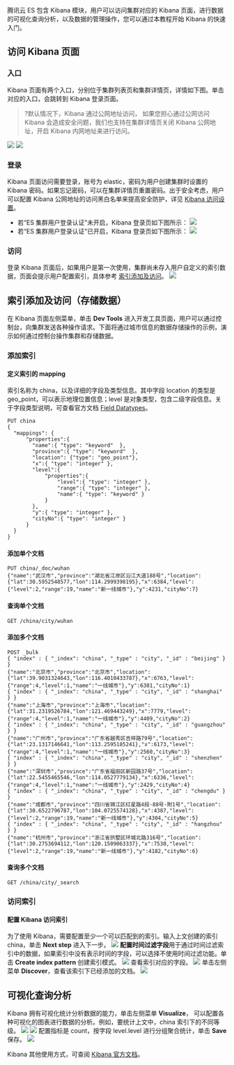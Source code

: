 腾讯云 ES 包含 Kibana 模块，用户可以访问集群对应的 Kibana 页面，进行数据的可视化查询分析，以及数据的管理操作，您可以通过本教程开始 Kibana 的快速入门。

## 访问 Kibana 页面 
### 入口
Kibana 页面有两个入口，分别位于集群列表页和集群详情页，详情如下图。单击对应的入口，会跳转到 Kibana 登录页面。
> ?默认情况下，Kibana 通过公网地址访问， 如果您担心通过公网访问 Kibana 会造成安全问题，我们也支持在集群详情页关闭 Kibana 公网地址，开启 Kibana 内网地址来进行访问。
> 
![](https://main.qcloudimg.com/raw/a286bf6ca026fe0d903c21aee017425a.png)
![](https://qcloudimg.tencent-cloud.cn/raw/a8eb732f137ad1929733542e096f2ab2.png)

### 登录
Kibana 页面访问需要登录，账号为 elastic，密码为用户创建集群时设置的 Kibana 密码。如果忘记密码，可以在集群详情页重置密码。出于安全考虑，用户可以配置 Kibana 公网地址的访问黑白名单来提高安全防护，详见 [Kibana 访问设置](https://cloud.tencent.com/document/product/845/16992)。

- 若“ES 集群用户登录认证”未开启，Kibana 登录页如下图所示：
![](https://main.qcloudimg.com/raw/ff820fc88951faed4119bb9edbd8e8d7.png)
- 若“ES 集群用户登录认证”已开启，Kibana 登录页如下图所示：
![](https://main.qcloudimg.com/raw/9f7ebeef7db01d9f04fc9114299d4ad5.png)

### 访问
登录 Kibana 页面后，如果用户是第一次使用，集群尚未存入用户自定义的索引数据，页面会提示用户配置索引，具体参考 [索引添加及访问](#jump)。
![](https://main.qcloudimg.com/raw/f3fe032cbea6e431856fa3c16dbf9342.png)

[](id:jump)
## 索引添加及访问（存储数据）
在 Kibana 页面左侧菜单，单击 **Dev Tools** 进入开发工具页面，用户可以通过控制台，向集群发送各种操作请求。下面将通过城市信息的数据存储操作的示例，演示如何通过控制台操作集群和存储数据。

### 添加索引
#### 定义索引的 mapping
索引名称为 china，以及详细的字段及类型信息。其中字段 location 的类型是 geo_point，可以表示地理位置信息；level 是对象类型，包含二级字段信息。关于字段类型说明，可查看官方文档 [Field Datatypes](https://www.elastic.co/guide/en/elasticsearch/reference/6.4/mapping-types.html)。
```
PUT china
{
  "mappings": {
      "properties":{
        "name":{ "type": "keyword"  }, 
        "province":{ "type": "keyword"  }, 
        "location": {"type": "geo_point"},
        "x":{ "type": "integer" },
        "level":{
            "properties":{                
                "level":{ "type": "integer" },
                "range":{ "type": "integer" },
                "name":{ "type": "keyword" }
            }
        },
        "y":{ "type": "integer" },
        "cityNo":{ "type": "integer" } 
      }
  }
}
```

#### 添加单个文档
```
PUT china/_doc/wuhan 
{"name":"武汉市","province":"湖北省江岸区沿江大道188号","location":{"lat":30.5952548577,"lon":114.2999398195},"x":6384,"level":{"level":2,"range":19,"name":"新一线城市"},"y":4231,"cityNo":7}
```

#### 查询单个文档
```
GET /china/city/wuhan
```

#### 添加多个文档
```
POST _bulk
{ "index" : { "_index": "china", "_type" : "city", "_id" : "beijing" } }
{"name":"北京市","province":"北京市","location":{"lat":39.9031324643,"lon":116.4010433787},"x":6763,"level":{"range":4,"level":1,"name":"一线城市"},"y":6381,"cityNo":1}
{ "index" : { "_index": "china", "_type" : "city", "_id" : "shanghai" } }
{"name":"上海市","province":"上海市","location":{"lat":31.2319526784,"lon":121.469443249},"x":7779,"level":{"range":4,"level":1,"name":"一线城市"},"y":4409,"cityNo":2}
{ "index" : { "_index": "china", "_type" : "city", "_id" : "guangzhou" } }
{"name":"广州市","province":"广东省越秀区吉祥路79号","location":{"lat":23.1317146641,"lon":113.2595185241},"x":6173,"level":{"range":4,"level":1,"name":"一线城市"},"y":2560,"cityNo":3}
{ "index" : { "_index": "china", "_type" : "city", "_id" : "shenzhen" } }
{"name":"深圳市","province":"广东省福田区新园路37号","location":{"lat":22.5455465546,"lon":114.0527779134},"x":6336,"level":{"range":4,"level":1,"name":"一线城市"},"y":2429,"cityNo":4}
{ "index" : { "_index": "china", "_type" : "city", "_id" : "chengdu" } }
{"name":"成都市","province":"四川省锦江区红星路4段-88号-附1号","location":{"lat":30.6522796787,"lon":104.0725574128},"x":4387,"level":{"level":2,"range":19,"name":"新一线城市"},"y":4304,"cityNo":5}
{ "index" : { "_index": "china", "_type" : "city", "_id" : "hangzhou" } }
{"name":"杭州市","province":"浙江省拱墅区环城北路316号","location":{"lat":30.2753694112,"lon":120.1509063337},"x":7530,"level":{"level":2,"range":19,"name":"新一线城市"},"y":4182,"cityNo":6}
```

#### 查询多个文档
```
GET /china/city/_search
```

### 访问索引
#### 配置 Kibana 访问索引
为了使用 Kibana，需要配置至少一个可以匹配到的索引。输入上文创建的索引 china，单击 **Next step** 进入下一步。
![](https://main.qcloudimg.com/raw/62c1496812dbab3bb7b9a87ec269929f.png)
**配置时间过滤字段**用于通过时间过滤索引中的数据，如果索引中没有表示时间的字段，可以选择不使用时间过滤功能。单击 **Create index pattern** 创建索引模式。
![](https://main.qcloudimg.com/raw/69338e77375c153c3d381e52dbccd4d5.png)
查看索引对应的字段。
![](https://main.qcloudimg.com/raw/dba7c606063277a509f79c5838d2f34a.png)
单击左侧菜单 **Discover**，查看该索引下已经添加的文档。
![](https://main.qcloudimg.com/raw/8a4eb067893549fe16f38e0e05e44fcb.png)

## 可视化查询分析
Kibana 拥有可视化统计分析数据的能力，单击左侧菜单 **Visualize**， 可以配置各种可视化的图表进行数据的分析。例如，要统计上文中，china 索引下的不同等级。
![](https://main.qcloudimg.com/raw/21bb9c91da491cf4cdfddbd12c64f4b4.png)
![](https://main.qcloudimg.com/raw/8cf36db4d3988ba69485719b650dd39e.png)
配置指标是 count，按字段 level.level 进行分组聚合统计，单击 **Save** 保存。
![](https://main.qcloudimg.com/raw/55aa1cee4f2aa3b33c8b6756f75d573e.png)

Kibana 其他使用方式，可查阅 [Kibana 官方文档](https://www.elastic.co/guide/en/kibana/6.4/getting-started.html)。
